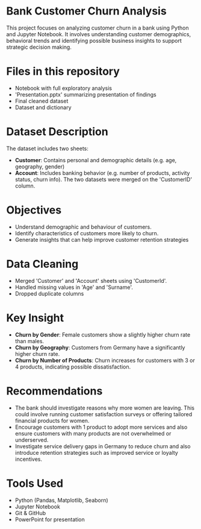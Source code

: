 # Bank Customer Churn Analysis 
This project focuses on analyzing customer churn in a bank using Python and Jupyter Notebook. It involves understanding customer demographics, behavioral trends and identifying possible business insights to support strategic decision making.

# Files in this repository
- Notebook with full exploratory analysis
- 'Presentation.pptx' summarizing presentation of findings
- Final cleaned dataset
- Dataset and dictionary

# Dataset Description
 The dataset includes two sheets:
- **Customer**: Contains personal and demographic details (e.g. age, geography, gender)
- **Account**: Includes banking behavior (e.g. number of products, activity status, churn info). The two datasets were merged on the 'CustomerID' column.

# Objectives
- Understand demographic and behaviour of customers.
- Identify characteristics of customers more likely to churn.
- Generate insights that can help improve customer retention strategies

# Data Cleaning
- Merged 'Customer' and 'Account' sheets using 'CustomerId'.
- Handled missing values in 'Age' and 'Surname'.
- Dropped duplicate columns

# Key Insight 
- **Churn by Gender**: Female customers show a slightly higher churn rate than males.
- **Churn by Geography**: Customers from Germany have a significantly higher churn rate.
- **Churn by Number of Products**: Churn increases for customers with 3 or 4 products, indicating possible dissatisfaction.

# Recommendations 
- The bank should investigate reasons why more women are leaving. This could involve running customer satisfaction surveys or offering tailored financial products for women.
- Encourage customers with 1 product to adopt more services and also ensure customers with many products are not overwhelmed or underserved.
- Investigate service delivery gaps in Germany to reduce churn and also introduce retention strategies such as improved service or loyalty incentives.

# Tools Used 
- Python (Pandas, Matplotlib, Seaborn)
- Jupyter Notebook
- Git & GitHub
- PowerPoint for presentation